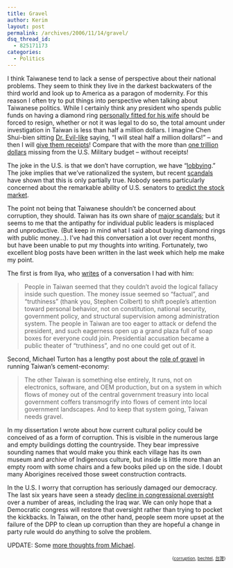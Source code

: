 ```yaml
---
title: Gravel
author: Kerim
layout: post
permalink: /archives/2006/11/14/gravel/
dsq_thread_id:
  - 825171173
categories:
  - Politics
---
```

I think Taiwanese tend to lack a sense of perspective about their national problems. They seem to think they live in the darkest backwaters of the third world and look up to America as a paragon of modernity. For this reason I often try to put things into perspective when talking about Taiwanese politics. While I certainly think any president who spends public funds on having a diamond ring <a href="http://www.zonaeuropa.com/200611.brief.htm" onclick="_gaq.push(['_trackEvent', 'outbound-article', 'http://www.zonaeuropa.com/200611.brief.htm', 'personally fitted for his wife']);" >personally fitted for his wife</a> should be forced to resign, whether or not it was legal to do so, the total amount under investigation in Taiwan is less than half a million dollars. I imagine Chen Shui-bien sitting <a href="http://semanticcompositions.typepad.com/index/2006/03/what_did_dr_evi.html" onclick="_gaq.push(['_trackEvent', 'outbound-article', 'http://semanticcompositions.typepad.com/index/2006/03/what_did_dr_evi.html', 'Dr. Evil-like']);" >Dr. Evil-like</a> saying, &#8220;I will steal half a million dollars!&#8221; &#8211; and then I will <a href="http://michaelturton.blogspot.com/2006/11/should-chen-step-down.html" onclick="_gaq.push(['_trackEvent', 'outbound-article', 'http://michaelturton.blogspot.com/2006/11/should-chen-step-down.html', 'give them receipts']);" >give them receipts</a>! Compare that with the more than <a href="http://test.oxus.net/archives/2003/08/25/budget/" onclick="_gaq.push(['_trackEvent', 'outbound-article', 'http://test.oxus.net/archives/2003/08/25/budget/', 'one trillion dollars']);" >one trillion dollars</a> missing from the U.S. Military budget &#8211; without receipts!

The joke in the U.S. is that we don&#8217;t have corruption, we have &#8220;<a href="http://www.publicintegrity.org/lobby/" onclick="_gaq.push(['_trackEvent', 'outbound-article', 'http://www.publicintegrity.org/lobby/', 'lobbying']);" >lobbying</a>.&#8221; The joke implies that we&#8217;ve rationalized the system, but recent <a href="http://www.washingtonpost.com/wp-dyn/content/article/2006/01/03/AR2006010300474.html" onclick="_gaq.push(['_trackEvent', 'outbound-article', 'http://www.washingtonpost.com/wp-dyn/content/article/2006/01/03/AR2006010300474.html', 'scandals']);" >scandals</a> have shown that this is only partially true. Nobody seems particularly concerned about the remarkable ability of U.S. senators to <a href="http://www.csmonitor.com/2004/0309/p01s03-uspo.html" onclick="_gaq.push(['_trackEvent', 'outbound-article', 'http://www.csmonitor.com/2004/0309/p01s03-uspo.html', 'predict the stock market']);" >predict the stock market</a>.

The point not being that Taiwanese shouldn&#8217;t be concerned about corruption, they should. Taiwan has its own share of <a href="http://www.defenseindustrydaily.com/2005/11/full-steam-ahead-for-taiwan-frigate-corruption-investigation/index.php" onclick="_gaq.push(['_trackEvent', 'outbound-article', 'http://www.defenseindustrydaily.com/2005/11/full-steam-ahead-for-taiwan-frigate-corruption-investigation/index.php', 'major scandals']);" >major scandals</a>; but it seems to me that the antipathy for individual public leaders is misplaced and unproductive. (But keep in mind what I said about buying diamond rings with public money&#8230;). I&#8217;ve had this conversation a lot over recent months, but have been unable to put my thoughts into writing. Fortunately, two excellent blog posts have been written in the last week which help me make my point.

The first is from Ilya, who <a href="http://poeticborg.wordpress.com/2006/11/15/no-one-care-what-corruption-really-means/" onclick="_gaq.push(['_trackEvent', 'outbound-article', 'http://poeticborg.wordpress.com/2006/11/15/no-one-care-what-corruption-really-means/', 'writes']);" >writes</a> of a conversation I had with him:

> People in Taiwan seemed that they couldn’t avoid the logical fallacy inside such question. The money issue seemed so “factual”, and “truthiness” (thank you, Stephen Colbert) to shift poeple’s attention toward personal behavior, not on constitution, national security, government policy, and structural supervision among administration system. The people in Taiwan are too eager to attack or defend the president, and such eagerness open up a grand plaza full of soap boxes for everyone could join. Presidential accusation became a public theater of “truthiness”, and no one could get out of it.

Second, Michael Turton has a lengthy post about the <a href="http://michaelturton.blogspot.com/2006/11/gravel-and-beautiful-island.html#links" onclick="_gaq.push(['_trackEvent', 'outbound-article', 'http://michaelturton.blogspot.com/2006/11/gravel-and-beautiful-island.html#links', 'role of gravel']);" >role of gravel</a> in running Taiwan&#8217;s cement-economy:

> The other Taiwan is something else entirely, It runs, not on electronics, software, and OEM production, but on a system in which flows of money out of the central government treasury into local government coffers transmogrify into flows of cement into local government landscapes. And to keep that system going, Taiwan needs gravel.

In my dissertation I wrote about how current cultural policy could be conceived of as a form of corruption. This is visible in the numerous large and empty buildings dotting the countryside. They bear impressive sounding names that would make you think each village has its own museum and archive of Indigenous culture, but inside is little more than an empty room with some chairs and a few books piled up on the side. I doubt many Aborigines received those sweet construction contracts.

In the U.S. I worry that corruption has seriously damaged our democracy. The last six years have seen a steady <a href="http://www.truthout.org/docs_2006/110306M.shtml" onclick="_gaq.push(['_trackEvent', 'outbound-article', 'http://www.truthout.org/docs_2006/110306M.shtml', 'decline in congressional oversight']);" >decline in congressional oversight</a> over a number of areas, including the Iraq war. We can only hope that a Democratic congress will restore that oversight rather than trying to pocket the kickbacks. In Taiwan, on the other hand, people seem more upset at the failure of the DPP to clean up corruption than they are hopeful a change in party rule would do anything to solve the problem.

UPDATE: Some <a href="http://michaelturton.blogspot.com/2006/11/politics-of-persons.html" onclick="_gaq.push(['_trackEvent', 'outbound-article', 'http://michaelturton.blogspot.com/2006/11/politics-of-persons.html', 'more thoughts from Michael']);" >more thoughts from Michael</a>.

<!-- technorati tags start -->

<div style="text-align:right;">
  <span style="font-size:x-small;">{<a href="http://www.technorati.com/tag/corruption" onclick="_gaq.push(['_trackEvent', 'outbound-article', 'http://www.technorati.com/tag/corruption', 'corruption']);"  rel="tag">corruption</a>, <a href="http://www.technorati.com/tag/bechtel" onclick="_gaq.push(['_trackEvent', 'outbound-article', 'http://www.technorati.com/tag/bechtel', 'bechtel']);"  rel="tag">bechtel</a>, <a href="http://www.technorati.com/tag/台灣" onclick="_gaq.push(['_trackEvent', 'outbound-article', 'http://www.technorati.com/tag/台灣', '台灣']);"  rel="tag">台灣</a>}</span>


<!-- technorati tags end -->

